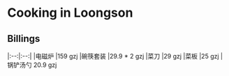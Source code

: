 # Cooking in Loongson
## Billings

|:--:|:--:|
|电磁炉 |159 gzj
|碗筷套装 |29.9 * 2 gzj
|菜刀 |29 gzj
|菜板 |25 gzj
|锅铲汤勺 20.9 gzj

